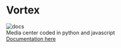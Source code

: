 # Vortex
![docs](https://readthedocs.org/projects/v-vortex/badge/?version=latest)  
Media center coded in python and javascript  
[Documentation here](https://v-vortex.readthedocs.io/en/latest/)  
